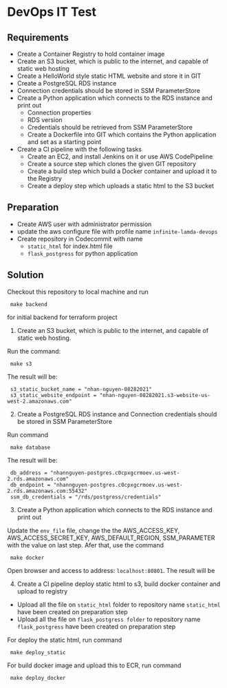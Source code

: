 # DevOps IT Test



## Requirements

 - Create a Container Registry to hold container image
 - Create an S3 bucket, which is public to the internet, and capable of static web hosting
 - Create a HelloWorld style static HTML website and store it in GIT
 - Create a PostgreSQL RDS instance
 - Connection credentials should be stored in SSM ParameterStore
 - Create a Python application which connects to the RDS instance and print out
   - Connection properties
   - RDS version
   - Credentials should be retrieved from SSM ParameterStore
   - Create a Dockerfile into GIT which contains the Python application and set as a starting point
 - Create a CI pipeline with the following tasks
   - Create an EC2, and install Jenkins on it or use AWS CodePipeline
   - Create a source step which clones the given GIT repository
   - Create a build step which build a Docker container and upload it to the Registry
   - Create a deploy step which uploads a static html to the S3 bucket

## Preparation 
- Create AWS user with administrator permission
- update the aws configure file with profile name `infinite-lamda-devops`
- Create repository in Codecommit with name 
	- `static_html` for index.html file
	- `flask_postgress` for python application 

## Solution
Checkout this repository to local machine and run
   

     make backend
for initial backend for terraform project

 1. Create an S3 bucket, which is public to the internet, and capable of static web hosting. 
 
 Run the command:
   

     make s3

The result will be:
   

     s3_static_bucket_name = "nhan-nguyen-08282021"
     s3_static_website_endpoint = "nhan-nguyen-08282021.s3-website-us-west-2.amazonaws.com"

2. Create a PostgreSQL RDS instance and Connection credentials should be stored in SSM ParameterStore

Run command
   

     make database

The result will be:

     db_address = "nhannguyen-postgres.c0cpxgcrmoev.us-west-2.rds.amazonaws.com"
     db_endpoint = "nhannguyen-postgres.c0cpxgcrmoev.us-west-2.rds.amazonaws.com:55432"
     ssm_db_credentials = "/rds/postgress/credentials"

3. Create a Python application which connects to the RDS instance and print out

Update the `env_file` file, change the the AWS_ACCESS_KEY, AWS_ACCESS_SECRET_KEY, AWS_DEFAULT_REGION, SSM_PARAMETER with the value on last step. Afer that, use the command


     make docker

Open browser and access to address: `localhost:80801`. The result will be

4. Create a CI pipeline deploy static html to s3,  build docker container and upload to registry
- Upload all the file on `static_html` folder to repository name `static_html` have been created on preparation step
- Upload all the file on `flask_postgress folder` to repository name `flask_postgress` have been created on preparation step

For deploy the static html, run command


     make deploy_static

For build docker image and upload this to ECR, run command


     make deploy_docker

